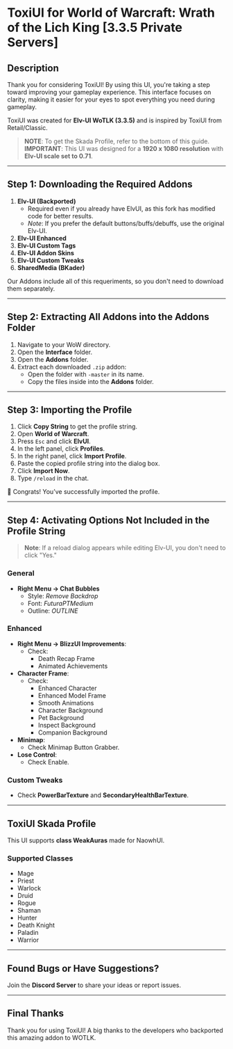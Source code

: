# ToxiUI for World of Warcraft: Wrath of the Lich King [3.3.5 Private Servers]

## Description  
Thank you for considering ToxiUI! By using this UI, you're taking a step toward improving your gameplay experience. This interface focuses on clarity, making it easier for your eyes to spot everything you need during gameplay.  

ToxiUI was created for **Elv-UI WoTLK (3.3.5)** and is inspired by ToxiUI from Retail/Classic.  

> **NOTE**: To get the Skada Profile, refer to the bottom of this guide.  
> **IMPORTANT**: This UI was designed for a **1920 x 1080 resolution** with **Elv-UI scale set to 0.71**.

---

## Step 1: Downloading the Required Addons  

1. **Elv-UI (Backported)**  
   - Required even if you already have ElvUI, as this fork has modified code for better results.  
   - *Note*: If you prefer the default buttons/buffs/debuffs, use the original Elv-UI.  
2. **Elv-UI Enhanced**  
3. **Elv-UI Custom Tags**  
4. **Elv-UI Addon Skins**  
5. **Elv-UI Custom Tweaks**  
6. **SharedMedia (BKader)**  

Our Addons include all of this requeriments, so you don't need to download them separately.

---

## Step 2: Extracting All Addons into the Addons Folder  

1. Navigate to your WoW directory.  
2. Open the **Interface** folder.  
3. Open the **Addons** folder.  
4. Extract each downloaded `.zip` addon:  
   - Open the folder with `-master` in its name.  
   - Copy the files inside into the **Addons** folder.  

---

## Step 3: Importing the Profile  

1. Click **Copy String** to get the profile string.  
2. Open **World of Warcraft**.  
3. Press `Esc` and click **ElvUI**.  
4. In the left panel, click **Profiles**.  
5. In the right panel, click **Import Profile**.  
6. Paste the copied profile string into the dialog box.  
7. Click **Import Now**.  
8. Type `/reload` in the chat.  

🎉 Congrats! You’ve successfully imported the profile.

---

## Step 4: Activating Options Not Included in the Profile String  

> **Note**: If a reload dialog appears while editing Elv-UI, you don't need to click "Yes."  

### General  
- **Right Menu → Chat Bubbles**  
  - Style: *Remove Backdrop*  
  - Font: *FuturaPTMedium*  
  - Outline: *OUTLINE*  

### Enhanced  
- **Right Menu → BlizzUI Improvements**:  
  - Check:
    - Death Recap Frame  
    - Animated Achievements  
- **Character Frame**:  
  - Check:
    - Enhanced Character  
    - Enhanced Model Frame  
    - Smooth Animations  
    - Character Background  
    - Pet Background  
    - Inspect Background  
    - Companion Background  
- **Minimap**:  
  - Check Minimap Button Grabber.  
- **Lose Control**:  
  - Check Enable.  

### Custom Tweaks  
- Check **PowerBarTexture** and **SecondaryHealthBarTexture**.  

---

## ToxiUI Skada Profile  

This UI supports **class WeakAuras** made for NaowhUI.  

### Supported Classes  
- Mage  
- Priest  
- Warlock  
- Druid  
- Rogue  
- Shaman  
- Hunter  
- Death Knight  
- Paladin  
- Warrior  

---

## Found Bugs or Have Suggestions?  
Join the **Discord Server** to share your ideas or report issues.

---

## Final Thanks  

Thank you for using ToxiUI! A big thanks to the developers who backported this amazing addon to WOTLK.
